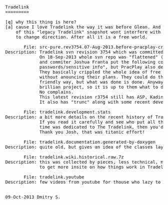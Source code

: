 <pre>

Tradelink
=========

[q] why this thing is here?
[a] cause I love Tradelink the way it was before Glean. And the fact of existence 
    of this "legacy Tradelink" snapshot wont interfere with the plans of its real owners
    to change direction. After all it is a free world.

       File: src-pure.rev3754.07-Aug-2013.before-pracplay-crippled-tradelink
Description: Tradelink svn revision 3754 which was committed on 07-Aug-2013
             On 18-Sep-2013 whole svn repo was "flattened" (no more history available) 
             and commiter Joshua Franta put the following comment: "removing sensitive 
             passwords/sensitive info", but PracPlay also deleted ASP, Kadina, Quotopia.
             They basically crippled the whole idea of free open source Tradelink 
             without anouncing their plans. They could do this in some more community
             friendly way, but what was done is done. Anyways - they have created this 
             brillian project, so it is up to them what to do with it. 
             No complains.
             This latest revision r3754 still has ASP, Kadina, Quotopia etc. 
             It also has "trunc" along with some recent development brunches.

       File: tradelink.development.stats
Description: a bit more details on the recent history of Tradelink development.
             If you read it carefully and see who put all the efforts and how much
             time was dedicated to The Tradelink, then you'd have even less complains :)
             Thank you Josh, that was titanic effort!

       File: tradelink.documentation.generated-by-doxygen
Description: quite old, but gives an idea of the classes layout, function description etc.

       File: tradelink.wiki.historical.raw.7z
Description: this was collected by pieces, less technical, more newbie-friendly way
             to get more insite on how things work in Tradelink

       File: tradelink.youtube
Description: few videos from youtube for thouse who lazy to read all the info above


09-Oct-2013 Dmitry S.
</pre>